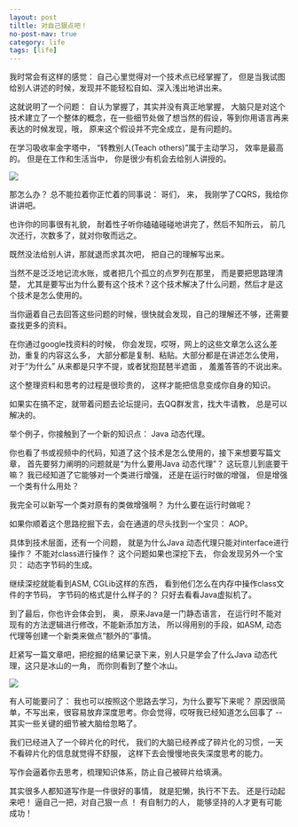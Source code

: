 ```yaml
---
layout: post
tiltle: 对自己狠点吧！
no-post-nav: true
category: life
tags: [life]
---
```


我时常会有这样的感觉： 自己心里觉得对一个技术点已经掌握了， 但是当我试图给别人讲述的时候，发现并不能轻松自如、深入浅出地讲出来。



这就说明了一个问题： 自认为掌握了，其实并没有真正地掌握， 大脑只是对这个技术建立了一个整体的概念，在一些细节处做了想当然的假设，等到你用语言再来表达的时候发现，哦， 原来这个假设并不完全成立，是有问题的。



在学习吸收率金字塔中， “转教别人(Teach others)”属于主动学习， 效率是最高的。 但是在工作和生活当中， 你是很少有机会去给别人讲授的。

![](https://github.com/love-mh-forever/love-mh-forever.github.io/blob/master/assets/images/2018/life/640.png)

那怎么办？ 总不能拉着你正忙着的同事说： 哥们， 来， 我刚学了CQRS，我给你讲讲吧。



也许你的同事很有礼貌， 耐着性子听你磕磕碰碰地讲完了，然后不知所云， 前几次还行，次数多了，就对你敬而远之。



既然没法给别人讲，那就退而求其次吧， 把自己的理解写出来。



当然不是泛泛地记流水账，或者把几个孤立的点罗列在那里， 而是要把思路理清楚， 尤其是要写出为什么要有这个技术？这个技术解决了什么问题，然后才是这个技术是怎么使用的。　



当你逼着自己去回答这些问题的时候，很快就会发现，自己的理解还不够，还需要查找更多的资料。



在你通过google找资料的时候， 你会发现，哎呀，网上的这些文章怎么这么差劲，重复的内容这么多， 大部分都是复制、粘贴。大部分都是在讲述怎么使用， 对于“为什么” 从来都是只字不提，或者犹抱琵琶半遮面 ， 羞羞答答的不说出来。



这个整理资料和思考的过程是很珍贵的， 这样才能把信息变成你自身的知识。



如果实在搞不定，就带着问题去论坛提问，去QQ群发言，找大牛请教， 总是可以解决的。



举个例子，你接触到了一个新的知识点： Java 动态代理。



你也看了书或视频中的代码，知道了这个技术是怎么使用的，接下来想要写篇文章， 首先要努力阐明的问题就是“为什么要用Java 动态代理”？   这玩意儿到底要干嘛？ 我已经知道了它能够对一个类进行增强， 还是在运行时做的增强， 但是增强一个类有什么用处？



我完全可以新写一个类对原有的类做增强啊？ 为什么要在运行时做呢？



如果你顺着这个思路挖掘下去，会在通道的尽头找到一个宝贝： AOP。



具体到技术层面，还有一个问题， 就是为什么Java 动态代理只能对interface进行操作？  不能对class进行操作？    这个问题如果也深挖下去， 你会发现另外一个宝贝： 动态字节码的生成。



继续深挖就能看到ASM, CGLib这样的东西， 看到他们怎么在内存中操作class文件的字节码， 字节码的格式是什么样子的？ 只好去看看Java虚拟机了。



到了最后，你也许会体会到， 奥， 原来Java是一门静态语言，  在运行时不能对现有的方法逻辑进行修改，不能新添加方法， 所以得用别的手段，如ASM, 动态代理等创建一个新类来做点“额外的”事情。



赶紧写一篇文章吧，把挖掘的结果记录下来，别人只是学会了什么Java 动态代理，这只是冰山的一角，  而你则看到了整个冰山。

![](https://github.com/love-mh-forever/love-mh-forever.github.io/blob/master/assets/images/2018/life/641.png)




有人可能要问了： 我也可以按照这个思路去学习，为什么要写下来呢？  原因很简单，不写出来，很容易放弃深度思考。你会觉得，哎呀我已经知道怎么回事了 -- 其实一些关键的细节被大脑给忽略了。



我们已经进入了一个碎片化的时代， 我们的大脑已经养成了碎片化的习惯，一天不看碎片化的信息就觉得不舒服， 这样下去会慢慢地丧失深度思考的能力。



写作会逼着你去思考，梳理知识体系，防止自己被碎片给填满。



其实很多人都知道写作是一件很好的事情， 就是犯懒，执行不下去。 还是行动起来吧！ 逼自己一把，对自己狠一点 ！  有自制力的人， 能够坚持的人才更有可能成功！